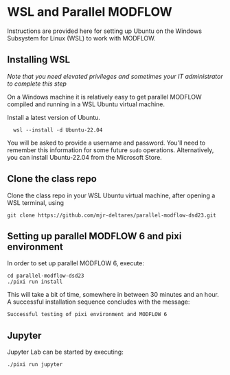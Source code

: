 # WSL and Parallel MODFLOW

Instructions are provided here for setting up Ubuntu on the Windows Subsystem for Linux (WSL) to work with MODFLOW.

## Installing WSL
_Note that you need elevated privileges and sometimes your IT administrator to complete this step_

On a Windows machine it is relatively easy to get parallel MODFLOW compiled and running in a WSL Ubuntu virtual machine.

Install a latest version of Ubuntu.
```
  wsl --install -d Ubuntu-22.04
```

You will be asked to provide a username and password.  You'll need to remember this information for some future `sudo` operations. Alternatively, you can install Ubuntu-22.04 from the Microsoft Store.

## Clone the class repo

Clone the class repo in your WSL Ubuntu virtual machine, after opening a WSL terminal, using

```
git clone https://github.com/mjr-deltares/parallel-modflow-dsd23.git
```

## Setting up parallel MODFLOW 6 and pixi environment

In order to set up parallel MODFLOW 6,  execute:

```
cd parallel-modflow-dsd23
./pixi run install
```

This will take a bit of time, somewhere in between 30 minutes and an hour. A successful installation sequence concludes with the message:

```
Successful testing of pixi environment and MODFLOW 6
```

## Jupyter

Jupyter Lab can be started by executing:

```
./pixi run jupyter
```
